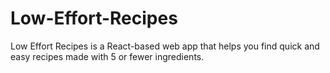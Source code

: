 # Low-Effort-Recipes
Low Effort Recipes is a React-based web app that helps you find quick and easy recipes made with 5 or fewer ingredients.
